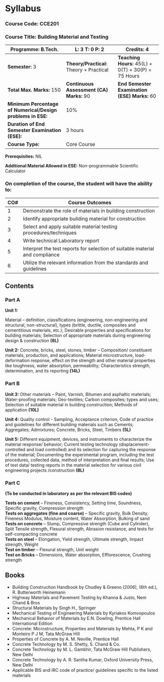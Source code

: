 # Syllabus

### **Course Code:** CCE201  
### **Course Title:** Building Material and Testing  

| **Programme:** B.Tech. | **L: 3 T: 0 P: 2** | **Credits:** 4 |
|------------------------|-------------------|----------------|
| **Semester:** 3 | **Theory/Practical:** Theory + Practical | **Teaching Hours:** 45(L) + 0(T) + 30(P) = 75 Hours |
| **Total Max. Marks:** 150 | **Continuous Assessment (CA) Marks:** 90 | **End Semester Examination (ESE) Marks:** 60 |
| **Minimum Percentage of Numerical/Design problems in ESE:** | 10%  | |
| **Duration of End Semester Examination (ESE):**  |3 hours  | | 
| **Course Type:**  | Core Course | | 

**Prerequisites:** NIL  

**Additional Material Allowed in ESE:** Non-programmable Scientific Calculator  


### **On completion of the course, the student will have the ability to:**

| **CO#** | **Course Outcomes** |
|--------|----------------------|
| 1 | Demonstrate the role of materials in building construction |
| 2 | Identify appropriate building material for construction |
| 3 | Select and apply suitable material testing procedures/techniques |
| 4 | Write technical Laboratory report |
| 5 | Interpret the test reports for selection of suitable material and compliance |
| 6 | Utilize the relevant information from the standards and guidelines |


## Contents

### Part A

**Unit 1:**
 
Material – definition, classifications (engineering, non-engineering and structural, non-structural), types (brittle, ductile, composites and cementitious materials, etc.); Desirable properties and specifications for building materials; Selection of appropriate materials during engineering design & construction **(8L)**

**Unit 2:**
Concrete, bricks, steel, stones, timber – Composition/ constituent materials, production, and applications; Material microstructure, load-deformation response, effect on the strength and other material properties like toughness, water absorption, permeability; Characteristics strength, determination, and its reporting **(14L)**

### Part B

**Unit 3:**
Other materials – Paint, Varnish, Bitumen and asphaltic materials; Water-proofing materials; Geo-textiles; Carbon composites; types and uses; Selection of suitable material in building construction; Methods of application **(10L)**

**Unit 4:**
Quality control - Sampling, Acceptance criterion, Code of practice and guidelines for different building materials such as Cements; Aggregates; Admixtures; Concrete, Bricks, Steel, Timbers **(5L)**

**Unit 5:**
Different equipment, devices, and instruments to characterize the material response/ behavior; Current testing technology (displacement-controlled and load controlled) and its selection for capturing the response of the material; Documenting the experimental program, including the test procedures, collected data, method of interpretation and final results; Use of test data/ testing reports in the material selection for various civil engineering projects /construction  **(8L)**


### Part C  

**(To be conducted in laboratory as per the relevant BIS codes)** 

**Tests on cement** – Fineness, Consistency, Setting time, Soundness, Specific gravity, Compression strength  
**Tests on aggregates (fine and coarse)** – Specific gravity, Bulk Density, Fineness Modulus, Moisture content, Water Absorption, Bulking of sand  
**Tests on concrete** – Slump, Compressive strength (Cube and Cylinder), Split Tensile strength, Flexural strength, Abrasion resistance, and tests for self-compacting concrete  
**Tests on steel** – Elongation, Yield strength, Ultimate strength, Impact strength, Weight  
**Test on timber** – Flexural strength, Unit weight  
**Test on Bricks** – Dimensions, Water absorption, Efflorescence, Crushing strength  


## Books  

- Building Construction Handbook by Chudley & Greeno (2006), (6th ed.), R. Butterworth Heinemann  
- Highway Materials and Pavement Testing by Khanna & Justo, Nem Chand & Bros  
- Structural Materials by Singh H., Springer  
- Mechanical Testing of Engineering Materials by Kyriakos Komvopoulos  
- Mechanical Behavior of Materials by E.N. Dowling, Prentice Hall International Edition  
- Concrete: Microstructure, Properties and Materials by Mehta, P K and Monteiro P J M, Tata McGraw Hill  
- Properties of Concrete by A. M. Neville, Prentice Hall  
- Concrete Technology by M. S. Shetty, S. Chand & Co.  
- Concrete Technology by M. L. Gambhir, Tata McGraw Hill Publishers, New Delhi  
- Concrete Technology by A. R. Santha Kumar, Oxford University Press, New Delhi  
- Applicable BIS and IRC code of practice/ guidelines specific to the listed materials  
